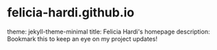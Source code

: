 # felicia-hardi.github.io
theme: jekyll-theme-minimal
title: Felicia Hardi's homepage
description: Bookmark this to keep an eye on my project updates!